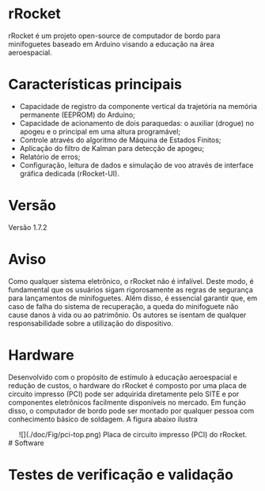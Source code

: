 # rRocket 

rRocket é um projeto open-source de computador de bordo para minifoguetes baseado em Arduino visando a educação na área aeroespacial. 

# Características principais
- Capacidade de registro da componente vertical da trajetória na memória permanente (EEPROM) do Arduino;
- Capacidade de acionamento de dois paraquedas: o auxiliar (drogue) no apogeu e o principal em uma altura programável;
- Controle através do algoritmo de Máquina de Estados Finitos;
- Aplicação do filtro de Kalman para detecção de apogeu;
- Relatório de erros;
- Configuração, leitura de dados e simulação de voo através de interface gráfica dedicada (rRocket-UI).

# Versão
Versão 1.7.2

# Aviso
Como qualquer sistema eletrônico, o rRocket não é infalível. Deste modo, é fundamental que os usuários sigam rigorosamente as regras de segurança para lançamentos de minifoguetes. Além disso, é essencial garantir que, em caso de falha do sistema de recuperação, a queda do minifoguete não cause danos à vida ou ao patrimônio. Os autores se isentam de qualquer responsabilidade sobre a utilização do dispositivo.

# Hardware
Desenvolvido com o propósito de estímulo à educação aeroespacial e redução de custos, o hardware do rRocket é composto por uma placa de circuito impresso (PCI) pode ser adquirida diretamente pelo SITE e por componentes eletrônicos facilmente disponíveis no mercado. Em função disso, o computador de bordo pode ser montado por qualquer pessoa com conhecimento básico de soldagem. A figura abaixo ilustra 
<center>
![](./doc/Fig/pci-top.png)
Placa de circuito impresso (PCI) do rRocket.
</center>
# Software

# Testes de verificação e validação

